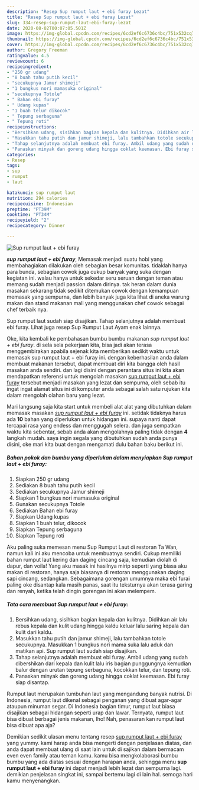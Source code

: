 ```yaml
---
description: "Resep Sup rumput laut + ebi furay Lezat"
title: "Resep Sup rumput laut + ebi furay Lezat"
slug: 334-resep-sup-rumput-laut-ebi-furay-lezat
date: 2020-08-02T00:07:05.501Z
image: https://img-global.cpcdn.com/recipes/6cd2ef6c6736c4bc/751x532cq70/sup-rumput-laut-ebi-furay-foto-resep-utama.jpg
thumbnail: https://img-global.cpcdn.com/recipes/6cd2ef6c6736c4bc/751x532cq70/sup-rumput-laut-ebi-furay-foto-resep-utama.jpg
cover: https://img-global.cpcdn.com/recipes/6cd2ef6c6736c4bc/751x532cq70/sup-rumput-laut-ebi-furay-foto-resep-utama.jpg
author: Gregory Freeman
ratingvalue: 4.5
reviewcount: 6
recipeingredient:
- "250 gr udang"
- "8 buah tahu putih kecil"
- "secukupnya Jamur shimeji"
- "1 bungkus nori mamasuka original"
- "secukupnya Totole"
- " Bahan ebi furay"
- " Udang kupas"
- "1 buah telur dikocok"
- " Tepung serbaguna"
- " Tepung roti"
recipeinstructions:
- "Bersihkan udang, sisihkan bagian kepala dan kulitnya. Didihkan air lalu rebus kepala dan kulit udang hingga kaldu keluar lalu saring kepala dan kulit dari kaldu."
- "Masukkan tahu putih dan jamur shimeji, lalu tambahkan totole secukupnya. Masukkan 1 bungkus nori mama suka lalu aduk dan matikan api. Sup rumput laut sudah siap disajikan."
- "Tahap selanjutnya adalah membuat ebi furay. Ambil udang yang sudah dibershikan dari kepala dan kulit lalu iris bagian punggungnya kemudian balur dengan urutan tepung serbaguna, kocokkan telur, dan tepung roti."
- "Panaskan minyak dan goreng udang hingga coklat keemasan. Ebi furay siap disantap."
categories:
- Resep
tags:
- sup
- rumput
- laut

katakunci: sup rumput laut 
nutrition: 294 calories
recipecuisine: Indonesian
preptime: "PT39M"
cooktime: "PT34M"
recipeyield: "2"
recipecategory: Dinner

---
```



![Sup rumput laut + ebi furay](https://img-global.cpcdn.com/recipes/6cd2ef6c6736c4bc/751x532cq70/sup-rumput-laut-ebi-furay-foto-resep-utama.jpg)

<b><i>sup rumput laut + ebi furay</i></b>, Memasak menjadi suatu hobi yang membahagiakan dilakukan oleh sebagian besar komunitas. tidaklah hanya para bunda, sebagian cowok juga cukup banyak yang suka dengan kegiatan ini. walau hanya untuk sekedar seru seruan dengan teman atau memang sudah menjadi passion dalam dirinya. tak heran dalam dunia masakan sekarang tidak sedikit ditemukan cowok dengan kemampuan memasak yang sempurna, dan lebih banyak juga kita lihat di aneka warung makan dan stand makanan mall yang menggunakan chef cowok sebagai chef terbaik nya.

Sup rumput laut sudah siap disajikan. Tahap selanjutnya adalah membuat ebi furay. Lihat juga resep Sup Rumput Laut Ayam enak lainnya.

Oke, kita kembali ke pembahasan bumbu bumbu makanan <i>sup rumput laut + ebi furay</i>. di sela sela pekerjaan kita, bisa jadi akan terasa menggembirakan apabila sejenak kita memberikan sedikit waktu untuk memasak sup rumput laut + ebi furay ini. dengan keberhasilan anda dalam membuat makanan tersebut, dapat membuat diri kita bangga oleh hasil masakan anda sendiri. dan lagi disini dengan perantara situs ini kita akan mendapatkan referensi untuk mengolah masakan <u>sup rumput laut + ebi furay</u> tersebut menjadi masakan yang lezat dan sempurna, oleh sebab itu ingat ingat alamat situs ini di komputer anda sebagai salah satu rujukan kita dalam mengolah olahan baru yang lezat.


Mari langsung saja kita start untuk membeli alat alat yang dibutuhkan dalam memasak masakan <u><i>sup rumput laut + ebi furay</i></u> ini. setidak tidaknya harus ada <b>10</b> bahan yang diperlukan untuk hidangan ini. supaya nanti dapat tercapai rasa yang endess dan menggugah selera. dan juga sempatkan waktu kita sebentar, sebab anda akan mengolahnya paling tidak dengan <b>4</b> langkah mudah. saya ingin segala yang dibutuhkan sudah anda punya disini, oke mari kita buat dengan mengamati dulu bahan baku berikut ini.

<!--inarticleads1-->

##### Bahan pokok dan bumbu yang diperlukan dalam menyiapkan Sup rumput laut + ebi furay:

1. Siapkan 250 gr udang
1. Sediakan 8 buah tahu putih kecil
1. Sediakan secukupnya Jamur shimeji
1. Siapkan 1 bungkus nori mamasuka original
1. Gunakan secukupnya Totole
1. Sediakan  Bahan ebi furay
1. Siapkan  Udang kupas
1. Siapkan 1 buah telur, dikocok
1. Siapkan  Tepung serbaguna
1. Siapkan  Tepung roti


Aku paling suka memesan menu Sup Rumput Laut di restoran Ta Wan, namun kali ini aku mencoba untuk membuatnya sendiri. Cukup memiliki bahan rumput laut kering dan daging cincang saja, kemudian diolah di dapur, dan voila! Yang aku masak ini hasilnya mirip seperti yang biasa aku makan di restoran, hanya saja biasanya di restoran menggunakan daging sapi cincang, sedangkan. Sebagaimana gorengan umumnya maka ebi furai paling oke disantap kala masih panas, saat itu teksturnya akan terasa garing dan renyah, ketika telah dingin gorengan ini akan melempem. 

<!--inarticleads2-->

##### Tata cara membuat Sup rumput laut + ebi furay:

1. Bersihkan udang, sisihkan bagian kepala dan kulitnya. Didihkan air lalu rebus kepala dan kulit udang hingga kaldu keluar lalu saring kepala dan kulit dari kaldu.
1. Masukkan tahu putih dan jamur shimeji, lalu tambahkan totole secukupnya. Masukkan 1 bungkus nori mama suka lalu aduk dan matikan api. Sup rumput laut sudah siap disajikan.
1. Tahap selanjutnya adalah membuat ebi furay. Ambil udang yang sudah dibershikan dari kepala dan kulit lalu iris bagian punggungnya kemudian balur dengan urutan tepung serbaguna, kocokkan telur, dan tepung roti.
1. Panaskan minyak dan goreng udang hingga coklat keemasan. Ebi furay siap disantap.


Rumput laut merupakan tumbuhan laut yang mengandung banyak nutrisi. Di Indonesia, rumput laut dikenal sebagai penganan yang dibuat agar-agar ataupun minuman segar. Di Indonesia bagian timur, rumput laut biasa disajikan sebagai hidangan seperti urap dan lawar. Ternyata, rumput laut bisa dibuat berbagai jenis makanan, lho! Nah, penasaran kan rumput laut bisa dibuat apa aja? 

Demikian sedikit ulasan menu tentang resep <u>sup rumput laut + ebi furay</u> yang yummy. kami harap anda bisa mengerti dengan penjelasan diatas, dan anda dapat membuat ulang di saat lain untuk di sajikan dalam bermacam even even family atau teman kamu. kamu bisa mengkolaborasi bumbu bumbu yang ada diatas sesuai dengan harapan anda, sehingga menu <b>sup rumput laut + ebi furay</b> ini dapat menjadi lebih lezat dan sempurna lagi. demikian penjelasan singkat ini, sampai bertemu lagi di lain hal. semoga hari kamu menyenangkan.
